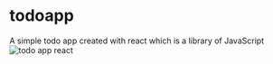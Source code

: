 # todoapp
 A simple todo app created with react which is a library of JavaScript
![todo app react](https://user-images.githubusercontent.com/67145318/198689997-dc679d4f-2dd4-49a2-b81a-ac478370c37f.gif)
